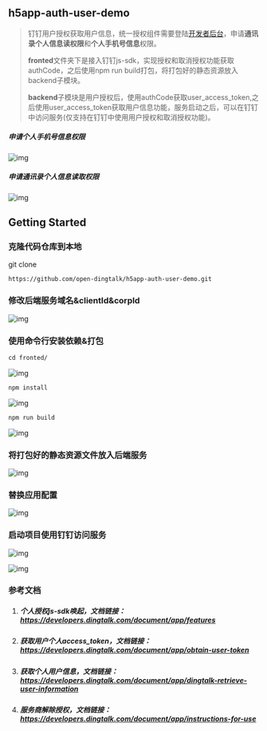 ## h5app-auth-user-demo
> 钉钉用户授权获取用户信息，统一授权组件需要登陆[开发者后台](https://open-dev.dingtalk.com/)，申请**通讯录个人信息读权限**和**个人手机号信息**权限。
>
> **fronted**文件夹下是接入钉钉js-sdk，实现授权和取消授权功能获取authCode，之后使用npm run build打包，将打包好的静态资源放入backend子模块。
>
> **backend**子模块是用户授权后，使用authCode获取user_access_token,之后使用user_access_token获取用户信息功能，服务启动之后，可以在钉钉中访问服务(仅支持在钉钉中使用用户授权和取消授权功能)。

##### 申请个人手机号信息权限

![img](https://img.alicdn.com/imgextra/i3/O1CN01Ob9ahn1d271YQHaAG_!!6000000003677-2-tps-2826-1136.png)

##### 申请通讯录个人信息读取权限

![img](https://img.alicdn.com/imgextra/i4/O1CN01A4Y2DI27qR12lifYu_!!6000000007848-2-tps-2870-934.png)



## Getting Started



### 克隆代码仓库到本地
git clone
```
https://github.com/open-dingtalk/h5app-auth-user-demo.git
```

### 修改后端服务域名&clientId&corpId

![img](https://img.alicdn.com/imgextra/i3/O1CN01Fxyg6F1PjFhyCzk34_!!6000000001876-2-tps-2368-1388.png)

### 使用命令行安装依赖&打包

```txt
cd fronted/
```

![img](https://img.alicdn.com/imgextra/i2/O1CN01jxPtVb1U9ax7tWtCt_!!6000000002475-2-tps-2850-658.png)

```txt
npm install
```

![img](https://img.alicdn.com/imgextra/i4/O1CN01CARq6g1CqUyEdpsdS_!!6000000000132-2-tps-2872-1290.png)

```txt
npm run build
```

![img](https://img.alicdn.com/imgextra/i4/O1CN01kLve9J26L0DUmoZUQ_!!6000000007644-2-tps-1910-876.png)

### 将打包好的静态资源文件放入后端服务

![img](https://img.alicdn.com/imgextra/i2/O1CN01drjW6i1EQy7twIHqQ_!!6000000000347-2-tps-1766-1002.png)

### 替换应用配置

![img](https://img.alicdn.com/imgextra/i4/O1CN01TAoIMJ1q4U55vhBSx_!!6000000005442-2-tps-1814-1032.png)

### 启动项目使用钉钉访问服务

![img](https://img.alicdn.com/imgextra/i2/O1CN011FkcHE1pt2B893Ehb_!!6000000005417-2-tps-1242-2208.png)

![img](https://img.alicdn.com/imgextra/i3/O1CN01OSsciI1X0qEO7JEuy_!!6000000002862-2-tps-1242-2208.png)

### 参考文档

1. ##### 个人授权js-sdk唤起，文档链接：https://developers.dingtalk.com/document/app/features

2. ##### 获取用户个人access_token，文档链接：https://developers.dingtalk.com/document/app/obtain-user-token

3. ##### 获取个人用户信息，文档链接：https://developers.dingtalk.com/document/app/dingtalk-retrieve-user-information

4. ##### 服务商解除授权，文档链接：https://developers.dingtalk.com/document/app/instructions-for-use
